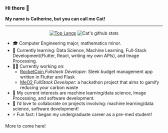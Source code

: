 ### Hi there 👋

**My name is Catherine, but you can call me Cat!**
<div align="center">

---

[![Top Langs](https://github-readme-stats.vercel.app/api/top-langs/?username=cat-matta&layout=compact&theme=radical&show_icons=true&hide=jupyter%20notebook,CMake&count_private=true)](https://github.com/anuraghazra/github-readme-stats)
![Cat's github stats](https://github-readme-stats.vercel.app/api?username=cat-matta&theme=radical&show_icons=true) 

</div>

- 🎓 Computer Engineering major,  mathematics minor.
- 🔭 Currently learning: Data Science, Machine Learning, Full-Stack Development(Flutter, React, writing my own APIs), and Image Processing.
- 👩‍💻 Currently working on: 
    -  <a href = "https://github.com/cat-matta/rocketcoin"> RocketCoin </a><em>Fullstack Developer</em>: Sleek budget management app written in Flutter and Flask
    -  <a href = "https://github.com/cat-matta/CUNYHackathon"> MeO2 </a><em> FullStack Developer</em>: a hackathon project that aims to gamify reducing your carbon waste
- 🌱 My current interests are machine learning/data science, Image Processing, and software development.
- 👯 I’d love to collaborate on projects involving: machine learning/data science, software development!
- ⚡ Fun fact: I began my undergraduate career as a pre-med student!


More to come here!

